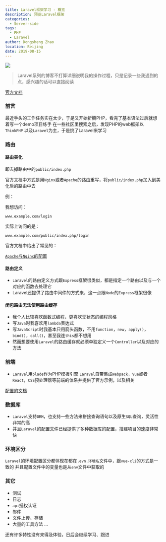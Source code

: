 ```yaml
---
title: Laravel框架学习 - 概览
description: 预览Laravel框架
categories: 
  - Server-side
tags: 
  - PHP
  - Laravel
author: Dongsheng Zhao
location: Beijing
date: 2019-08-15
---
```


<img src="https://laravel.com/img/logotype.min.svg"/>

> Laravel系列的博客不打算详细说明我的操作过程，只是记录一些我遇到的点，感兴趣的话可以直接阅读

<!-- more -->

[官方文档](https://laravel.com/docs)
### 前言

最近手头的工作任务实在太少，于是又开始折腾PHP，看完了基本语法过后就想着写一个demo项目练手
在一些社区里搜索之后，发现PHP的web框架以`ThinkPHP` 以及`Laravel`为主，于是挑了Laravel来学习

### 路由

#### 路由美化

即去掉路由中的`public/index.php`

官方文档中方式是用`Nginx`或者`Apache`的路由重写，将`public/index.php`加入到美化后的路由中去

例：

我想访问：

`www.example.com/login`

实际上访问的是：

`www.example.com/public/index.php/login`

官方文档中给出了常见的：

[`Apache`与`Nginx`的配置](https://laravel.com/docs/5.8/installation#pretty-urls)

#### 路由定义

* `Laravel`的路由定义方式跟`Express`框架很类似，都是指定一个路由以及与一个对应的函数去处理它
* Laravel还提供了路由中间件的方式来，这一点跟`Node`的`Express`框架很像

#### 闭包路由无法使用路由缓存

* 我个人比较喜欢函数式编程，更喜欢无状态的编程风格
* 写`Java`时我喜欢用`lambda`表达式
* 写`JavaScript`时我基本只用箭头函数，不用`function`，`new`，`apply()`，`bind()`，`call()`，甚至我连`this`都不想用
* 然而想要使用`Laravel`的路由缓存就必须单独定义一个`Controller`以及对应的方法

### 前端

* `Laravel`用`blade`作为PHP模板引擎
`Laravel`自带集成`Webpack`，`Vue`或者`React`，`CSS`预处理器等前端的体系并提供了官方示例，以及相关

[配置的文档](https://laravel.com/docs/5.8/frontend)

### 数据库

* `Laravel`支持`ORM`，也支持一些方法来拼接查询语句以及原生`SQL`查询，灵活性非常的高
* 并且`Laravel`的配置文件已经提供了多种数据库的配置，搭建项目的速度非常快

### 环境区分

`Laravel`的环境配置区分都体现在都在`.evn.环境名`文件中，跟`vue-cli`的方式是一致的
并且配置文件中的变量也是从`env`文件中获取的

### 其它

* 测试
* 日志
* `api`授权认证
* 邮件
* 文件上传、存储
* 大量的工具方法
...

还有许多特性没有来得及体验，日后会继续学习、跟进
